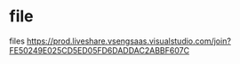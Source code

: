# file
files
https://prod.liveshare.vsengsaas.visualstudio.com/join?FE50249E025CD5ED05FD6DADDAC2ABBF607C
